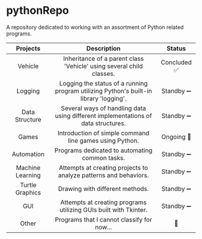 # pythonRepo
A repository dedicated to working with an assortment of Python related programs.

| Projects | Description | Status |
| :---: | :---: | :---: |
| Vehicle| Inheritance of a parent class 'Vehicle' using several child classes. | Concluded   :white_check_mark: |
| Logging| Logging the status of a running program utilizing Python's built-in library 'logging'. | Standby   :heavy_minus_sign: |
| Data Structure | Several ways of handling data using different implementations of data structures. | Standby   :heavy_minus_sign: |
| Games | Introduction of simple command line games using Python. | Ongoing   :small_orange_diamond: |
| Automation | Programs dedicated to automating common tasks. | Standby :heavy_minus_sign: |
| Machine Learning | Attempts at creating projects to analyze patterns and behaviors. | Standby :heavy_minus_sign: |
| Turtle Graphics | Drawing with different methods. | Standby :heavy_minus_sign: |
| GUI | Attempts at creating programs utilizing GUIs built with Tkinter. | Standby :heavy_minus_sign: | 
| Other | Programs that I cannot classify for now... | :shrug: 